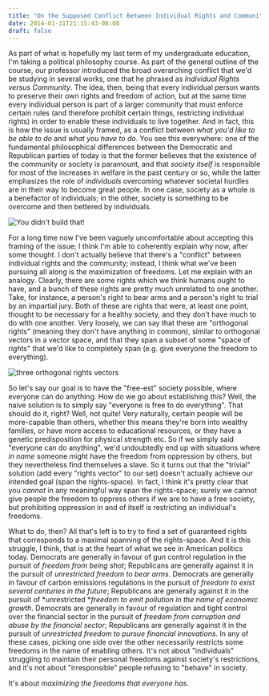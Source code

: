 ```yaml
---
title: "On the Supposed Conflict Between Individual Rights and Communities"
date: 2014-01-31T21:15:43-08:00
draft: false
---
```


As part of what is hopefully my last term of my undergraduate education, I'm taking a political philosophy course. As part of the general outline of the course, our professor introduced the broad overarching conflict that we'd be studying in several works, one that he phrased as *Individual Rights versus Community*. The idea, then, being that every individual person wants to preserve their own rights and freedom of action, but at the same time every individual person is part of a larger community that must enforce certain rules (and therefore prohibit certain things, restricting individual rights) in order to enable these individuals to live together. And in fact, this is how the issue is usually framed, as a conflict between *what you'd like to be able to do* and *what you have to do*. You see this everywhere: one of the fundamental philosophical differences between the Democratic and Republican parties of today is that the former believes that the existence of the community or society is paramount, and that *society itself* is responsible for most of the increases in welfare in the past century or so, while the latter emphasizes the role of *individuals* overcoming whatever societal hurdles are in their way to become great people. In one case, society as a whole is a benefactor of individuals; in the other, society is something to be overcome and then bettered by individuals.

![You didn't build that!](http://seinmastudios.com/wp-content/uploads/2014/01/obama-you-didnt-build-that.jpg)

For a long time now I've been vaguely uncomfortable about accepting this framing of the issue; I think I'm able to coherently explain why now, after some thought. I don't actually believe that there's a "conflict" between individual rights and the community; instead, I think what we've been pursuing all along is the maximization of freedoms. Let me explain with an analogy. Clearly, there are some rights which we think humans ought to have, and a bunch of these rights are pretty much unrelated to one another. Take, for instance, a person's right to bear arms and a person's right to trial by an impartial jury. Both of these are rights that were, at least one point, thought to be necessary for a healthy society, and they don't have much to do with one another. Very loosely, we can say that these are "orthogonal rights" (meaning they don't have anything in common), similar to orthogonal vectors in a vector space, and that they span a subset of some "space of rights" that we'd like to completely span (e.g. give everyone the freedom to everything).

![three orthogonal rights vectors](http://seinmastudios.com/wp-content/uploads/2014/01/rights-vectors.png)

So let's say our goal is to have the "free-est" society possible, where everyone can do anything. How do we go about establishing this? Well, the naive solution is to simply say "everyone is free to do everything". That should do it, right? Well, not quite! Very naturally, certain people will be more-capable than others, whether this means they're born into wealthy families, or have more access to educational resources, or they have a genetic predisposition for physical strength etc. So if we simply said "everyone can do anything", we'd undoubtedly end up with situations where *in name* someone might have the freedom from oppression by others, but they nevertheless find themselves a slave. So it turns out that the "trivial" solution (add every "rights vector" to our set) doesn't actually achieve our intended goal (span the rights-space). In fact, I think it's pretty clear that you *cannot* in any meaningful way span the rights-space; surely we cannot give people the freedom to oppress others if we are to have a free society, but prohibiting oppression in and of itself is restricting an individual's freedoms.

What to do, then? All that's left is to try to find a set of guaranteed rights that corresponds to a maximal spanning of the rights-space. And it is this struggle, I think, that is at the heart of what we see in American politics today. Democrats are generally in favour of gun control regulation in the pursuit of *freedom from being shot*; Republicans are generally against it in the pursuit of *unrestricted freedom to bear arms*. Democrats are generally in favour of carbon emissions regulations in the pursuit of *freedom to exist several centuries in the future*; Republicans are generally against it in the pursuit of *unrestricted **freedom to emit pollution in the name of economic growth*. Democrats are generally in favour of regulation and tight control over the financial sector in the pursuit of *freedom from corruption and abuse by the financial sector*; Republicans are generally against it in the pursuit of *unrestricted freedom to pursue financial innovations*. In any of these cases, picking one side over the other necessarily restricts some freedoms in the name of enabling others. It's not about "individuals" struggling to maintain their personal freedoms against society's restrictions, and it's not about "irresponsible" people refusing to "behave" in society.

It's about *maximizing the freedoms that everyone has*.
